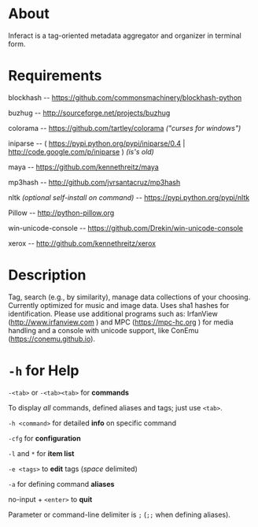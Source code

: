# About

Inferact is a tag-oriented metadata aggregator and organizer in terminal form.

# Requirements

blockhash -- https://github.com/commonsmachinery/blockhash-python

buzhug -- http://sourceforge.net/projects/buzhug

colorama -- https://github.com/tartley/colorama *("curses for windows")*

iniparse -- ( https://pypi.python.org/pypi/iniparse/0.4 | http://code.google.com/p/iniparse ) *(is's old)*

maya -- https://github.com/kennethreitz/maya

mp3hash -- http://github.com/jvrsantacruz/mp3hash

nltk *(optional self-install on command)* -- https://pypi.python.org/pypi/nltk

Pillow -- http://python-pillow.org

win-unicode-console -- https://github.com/Drekin/win-unicode-console

xerox -- http://github.com/kennethreitz/xerox

# Description

Tag, search (e.g., by similarity), manage data collections of your choosing. Currently optimized for music and image data. Uses sha1 hashes for identification. Please use additional programs such as: IrfanView (http://www.irfanview.com ) and MPC (https://mpc-hc.org ) for media handling and a console with unicode support, like ConEmu (https://conemu.github.io).

# `-h` for Help

`-<tab>` or `-<tab><tab>` for **commands**

To display *all* commands, defined aliases and tags; just use `<tab>`.

`-h <command>` for detailed **info** on specific command

`-cfg` for **configuration**

`-l` and `*` for **item list**

`-e <tags>` to **edit** tags (*space* delimited)

`-a` for defining command **aliases**

no-input + `<enter>` to **quit**

Parameter or command-line delimiter is `;` (`;;` when defining aliases).
